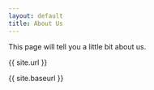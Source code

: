 ```yaml
---
layout: default
title: About Us
---
```

This page will tell you a little bit about us.

{{ site.url }}


{{ site.baseurl }}
